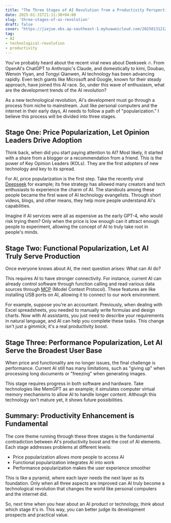 ```yaml
---
title: "The Three Stages of AI Revolution from a Productivity Perspective"
date: 2025-01-31T21:11:30+04:00
slug: 'three-stages-of-ai-revolution'
draft: false
cover: "https://jiejue.obs.ap-southeast-1.myhuaweicloud.com/20250131212619159.webp"
tag:
- AI
- technological-revolution
- productivity
---
```

You've probably heard about the recent viral news about Deekseek 🔥. From OpenAI's ChatGPT to Anthropic's Claude, and domestically to kimi, Doubao, Wenxin Yiyan, and Tongyi Qianwen, AI technology has been advancing rapidly. Even tech giants like Microsoft and Google, known for their steady approach, have joined this AI race. So, under this wave of enthusiasm, what are the development trends of the AI revolution?

<!--more-->

As a new technological revolution, AI's development must go through a process from niche to mainstream. Just like personal computers and the internet in their early days, AI needs to follow a path of "popularization." I believe this process will be divided into three stages.

## Stage One: Price Popularization, Let Opinion Leaders Drive Adoption

Think back, when did you start paying attention to AI? Most likely, it started with a share from a blogger or a recommendation from a friend. This is the power of Key Opinion Leaders (KOLs). They are the first adopters of new technology and key to its spread.

For AI, price popularization is the first step. Take the recently viral [Deepseek](https://www.deepseek.com) for example; its free strategy has allowed many creators and tech enthusiasts to experience the charm of AI. The standouts among these people became the first wave of AI technology evangelists. Through short videos, blogs, and other means, they help more people understand AI's capabilities.

Imagine if AI services were all as expensive as the early GPT-4, who would risk trying them? Only when the price is low enough can it attract enough people to experiment, allowing the concept of AI to truly take root in people's minds.

## Stage Two: Functional Popularization, Let AI Truly Serve Production

Once everyone knows about AI, the next question arises: What can AI do?

This requires AI to have stronger connectivity. For instance, current AI can already control software through function calling and read various data sources through [MCP](https://modelcontextprotocol.io/) (Model Context Protocol). These features are like installing USB ports on AI, allowing it to connect to our work environment.

For example, suppose you're an accountant. Previously, when dealing with Excel spreadsheets, you needed to manually write formulas and design charts. Now with AI assistants, you just need to describe your requirements in natural language, and AI can help you complete these tasks. This change isn't just a gimmick; it's a real productivity boost.

## Stage Three: Performance Popularization, Let AI Serve the Broadest User Base

When price and functionality are no longer issues, the final challenge is performance. Current AI still has many limitations, such as "giving up" when processing long documents or "freezing" when generating images.

This stage requires progress in both software and hardware. Take technologies like MemGPT as an example; it simulates computer virtual memory mechanisms to allow AI to handle longer content. Although this technology isn't mature yet, it shows future possibilities.

## Summary: Productivity Enhancement is Fundamental

The core theme running through these three stages is the fundamental contradiction between AI's productivity boost and the cost of AI elements. Each stage addresses problems at different levels:

- Price popularization allows more people to access AI
- Functional popularization integrates AI into work
- Performance popularization makes the user experience smoother

This is like a pyramid, where each layer needs the next layer as its foundation. Only when all three aspects are improved can AI truly become a technological revolution that changes the world like personal computers and the internet did.

So, next time when you hear about an AI product or technology, think about which stage it's in. This way, you can better judge its development prospects and practical value.
